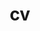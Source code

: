 ---
layout: cv
permalink: /cv/
title: cv
nav: true
nav_order: 4
# cv_pdf: CV_QC_main.pdf
redirect_to:  /personal-site/assets/pdf/CV_QC_main.pdf
---